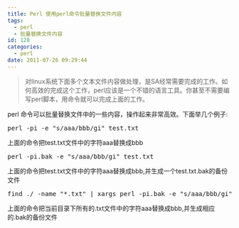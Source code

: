 ```yaml
---
title: Perl 使用perl命令批量替换文件内容
tags:
  - perl
  - 批量替换文件内容
id: 128
categories:
  - perl
date: 2011-07-26 09:29:44
---
```


> 对linux系统下面多个文本文件内容做处理，是SA经常需要完成的工作。如何高效的完成这个工作，perl应该是一个不错的语言工具。你甚至不需要编写perl脚本，用命令就可以完成上面的工作。

perl 命令可以批量替换文件中的一些内容，操作起来非常高效。下面举几个例子:
<pre class="brush: php">
perl -pi -e "s/aaa/bbb/gi" test.txt
</pre>

上面的命令把test.txt文件中的字符aaa替换成bbb
<pre class="brush: php">
perl -pi.bak -e "s/aaa/bbb/gi" test.txt
</pre>

上面的命令把test.txt文件中的字符aaa替换成bbb,并生成一个test.txt.bak的备份文件
<pre class="brush: php">
find ./ -name "*.txt" | xargs perl -pi.bak -e "s/aaa/bbb/gi"
</pre>
上面的命令把当前目录下所有的.txt文件中的字符aaa替换成bbb,并生成相应的.bak的备份文件
